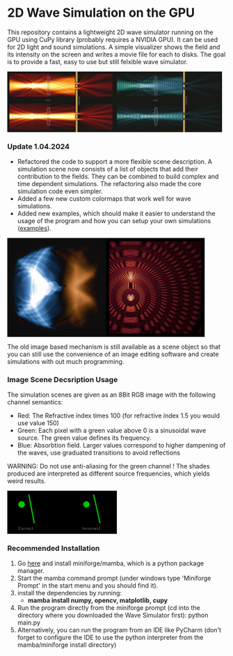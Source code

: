 # 2D Wave Simulation on the GPU

This repository contains a lightweight 2D wave simulator running on the GPU using CuPy library (probably requires a NVIDIA GPU). It can be used for 2D light and sound simulations.
A simple visualizer shows the field and its intensity on the screen and writes a movie file for each to disks. The goal is to provide a fast, easy to use but still felxible wave simulator.

<div style="display: flex;">
    <img src="images/simulation_1.jpg" alt="Example Image 1" width="49%">
    <img src="images/simulation_2.jpg" alt="Example Image 2" width="49%">
</div>

### Update 1.04.2024

* Refactored the code to support a more flexible scene description. A simulation scene now consists of a list of objects that add their contribution to the fields.
They can be combined to build complex and time dependent simulations. The refactoring also made the core simulation code even simpler.
* Added a few new custom colormaps that work well for wave simulations.
* Added new examples, which should make it easier to understand the usage of the program and how you can setup your own simulations ([examples](source/examples)).

<div style="display: flex;">
    <img src="images/simulation_3.jpg" alt="Example Image 3" width="45%">
    <img src="images/simulation_4.jpg" alt="Example Image 4" width="45%">
</div>

The old image based mechanism is still available as a scene object so that you can still use the convenience of an image editing software and create simulations
with out much programming.

###  Image Scene Decsription Usage ###

The simulation scenes are given as an 8Bit RGB image with the following channel semantics:
* Red:   The Refractive index times 100 (for refractive index 1.5 you would use value 150)
* Green: Each pixel with a green value above 0 is a sinusoidal wave source. The green value defines its frequency.
* Blue:  Absorbtion field. Larger values correspond to higher dampening of the waves, use graduated transitions to avoid reflections

WARNING: Do not use anti-aliasing for the green channel ! The shades produced are interpreted as different source frequencies, which yields weird results.

<div style="display: flex;">
    <img src="images/source_antialiasing.png" alt="Example Image 5" width="50%">
</div>

### Recommended Installation ###

1. Go [here](https://github.com/conda-forge/miniforge) and install miniforge/mamba, which is a python package manager.
2. Start the mamba command prompt (under windows type 'Miniforge Prompt' in the start menu and you should find it).
3. install the dependencies by running:
   - **mamba install numpy, opencv, matplotlib, cupy**
4. Run the program directly from the miniforge prompt (cd into the directory where you downloaded the Wave Simulator first):
   python main.py
6. Alternatively, you can run the program from an IDE like PyCharm (don't forget to configure the IDE to use the python interpreter from the mamba/miniforge install directory)





